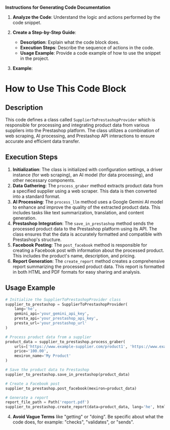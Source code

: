 **Instructions for Generating Code Documentation**

1. **Analyze the Code**: Understand the logic and actions performed by the code snippet.

2. **Create a Step-by-Step Guide**:
    - **Description**: Explain what the code block does.
    - **Execution Steps**: Describe the sequence of actions in the code.
    - **Usage Example**: Provide a code example of how to use the snippet in the project.

3. **Example**:

How to Use This Code Block
=========================================================================================

Description
-------------------------
This code defines a class called `SupplierToPrestashopProvider` which is responsible for processing and integrating product data from various suppliers into the Prestashop platform. The class utilizes a combination of web scraping, AI processing, and Prestashop API interactions to ensure accurate and efficient data transfer.

Execution Steps
-------------------------
1. **Initialization**: The class is initialized with configuration settings, a driver instance (for web scraping), an AI model (for data processing), and other necessary components.
2. **Data Gathering**: The `process_graber` method extracts product data from a specified supplier using a web scraper. This data is then converted into a standard format.
3. **AI Processing**: The `process_llm` method uses a Google Gemini AI model to enhance and improve the quality of the extracted product data. This includes tasks like text summarization, translation, and content generation.
4. **Prestashop Integration**: The `save_in_prestashop` method sends the processed product data to the Prestashop platform using its API. The class ensures that the data is accurately formatted and compatible with Prestashop's structure.
5. **Facebook Posting**: The `post_facebook` method is responsible for creating a Facebook post with information about the processed product. This includes the product's name, description, and pricing.
6. **Report Generation**: The `create_report` method creates a comprehensive report summarizing the processed product data. This report is formatted in both HTML and PDF formats for easy sharing and analysis.

Usage Example
-------------------------

```python
# Initialize the SupplierToPrestashopProvider class
supplier_to_prestashop = SupplierToPrestashopProvider(
    lang='he',
    gemini_api='your_gemini_api_key',
    presta_api='your_prestashop_api_key',
    presta_url='your_prestashop_url'
)

# Process product data from a supplier
product_data = supplier_to_prestashop.process_graber(
    urls=['https://www.example-supplier.com/product1', 'https://www.example-supplier.com/product2'],
    price='100.00',
    mexiron_name='My Product'
)

# Save the product data to Prestashop
supplier_to_prestashop.save_in_prestashop(product_data)

# Create a Facebook post
supplier_to_prestashop.post_facebook(mexiron=product_data)

# Generate a report
report_file_path = Path('report.pdf')
supplier_to_prestashop.create_report(data=product_data, lang='he', html_file='report.html', pdf_file=report_file_path)
```

4. **Avoid Vague Terms** like "getting" or "doing". Be specific about what the code does, for example: "checks", "validates", or "sends".